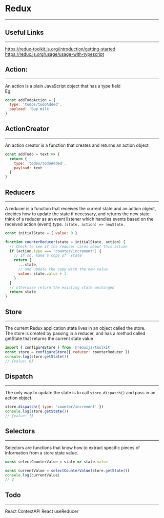 # Redux
---
## Useful Links
---
https://redux-toolkit.js.org/introduction/getting-started  
https://redux.js.org/usage/usage-with-typescript  

## Action:
---
An action is a plain JavaScript object that has a type field\
Eg:   
```javascript 
const addTodoAction = {
  type: 'todos/todoAdded',
  payload: 'Buy milk'
} 
```
## ActionCreator
---
An action creator is a function that creates and returns an action object  
```javascript
const addTodo = text => {
  return {
    type: 'todos/todoAdded',
    payload: text
  }
} 
``` 
## Reducers
---
A reducer is a function that receives the current state and an action object, decides how to update the state if necessary, and returns the new state:   
think of a reducer as an event listener which handles events based on the received action (event) type.
` (state, action) => newState. `
```javascript
const initialState = { value: 0 }

function counterReducer(state = initialState, action) {
  // Check to see if the reducer cares about this action
  if (action.type === 'counter/increment') {
    // If so, make a copy of `state`
    return {
      ...state,
      // and update the copy with the new value
      value: state.value + 1
    }
  }
  // otherwise return the existing state unchanged
  return state
}
```

## Store
---
The current Redux application state lives in an object called the store.  
The store is created by passing in a reducer, and has a method called getState that returns the current state value

```javascript 
import { configureStore } from '@reduxjs/toolkit'
const store = configureStore({ reducer: counterReducer })
console.log(store.getState())
// {value: 0}
```

## Dispatch
---
The only way to update the state is to call ` store.dispatch() ` and pass in an action object.  
```javascript
store.dispatch({ type: 'counter/increment' })
console.log(store.getState())
// {value: 1}
```  
## Selectors
---
Selectors are functions that know how to extract specific pieces of information from a store state value.
```javascript
const selectCounterValue = state => state.value

const currentValue = selectCounterValue(store.getState())
console.log(currentValue)
// 2
```

## Todo
---
React ContextAPI
React useReducer
